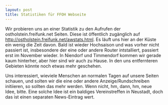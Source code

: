 ```yaml
---
layout: post
title: Statistiken für FFOH Webseite
---
```


Wir probieren uns an einer Statistik zu den Aufrufen der
ostholstein.freifunk.net Seiten. Diese ist öffentlich zugänglich auf
<http://ostholstein.freifunk.net/awstats.html>.
Es läuft uns hier an der Küste ein wenig die Zeit davon. Bald
ist wieder Hochsaison und was vorher nicht passiert ist, insbesondere
der eine oder andere Router intstalliert, passiert erst im November wieder.
In Niendorf und Timmendorf kommen wir gerade kaum hinterher, aber hier
sind wir auch zu Hause. In den uns entfernteren Gebieten könnte noch
etwas mehr geschehen.

Uns interessiert, wieviele Menschen an normalen Tagen auf unsere
Seiten schauen, und solten wir die eine oder andere Anzeige/Rundschreiben
initiieren, so sollten das mehr werden. Wenn nicht, hm, dann, hm,
neue Idee, bitte. Eine solche Idee ist ein baldiges
Vereinstreffen in Neustadt, doch das ist einen separaten News-Eintrag wert.
